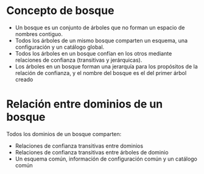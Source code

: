 # Concepto de bosque

- Un bosque es un conjunto de árboles que no forman un espacio de nombres contiguo.
- Todos los árboles de un mismo bosque comparten un esquema, una configuración y un catálogo global. 
- Todos los árboles en un bosque confían en los otros mediante relaciones de confianza (transitivas y jerárquicas).
- Los árboles en un bosque forman una jerarquía para los propósitos de la relación de confianza, y el nombre del bosque es el del primer árbol creado

# Relación entre dominios de un bosque

Todos los dominios de un bosque comparten:

* Relaciones de confianza transitivas entre dominios
* Relaciones de confianza transitivas entre árboles de dominio
* Un esquema común, información de configuración común y un catálogo común
